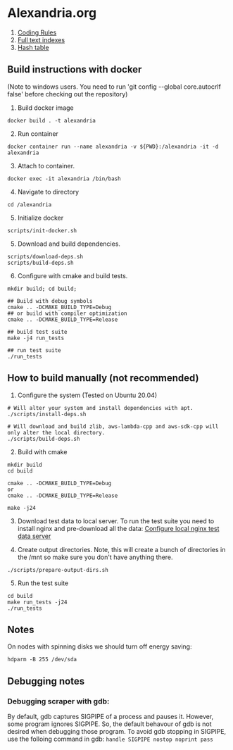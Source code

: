# Alexandria.org

1. [Coding Rules](/documentation/coding_rules.md)
2. [Full text indexes](/documentation/full_text_indexes.md)
3. [Hash table](/documentation/hash_table.md)

## Build instructions with docker
(Note to windows users. You need to run 'git config --global core.autocrlf false' before checking out the repository)
1. Build docker image
```
docker build . -t alexandria
```

2. Run container
```
docker container run --name alexandria -v ${PWD}:/alexandria -it -d alexandria
```
3. Attach to container.
```
docker exec -it alexandria /bin/bash
```
4. Navigate to directory
```
cd /alexandria
```
5. Initialize docker
```
scripts/init-docker.sh
```
5. Download and build dependencies.
```
scripts/download-deps.sh
scripts/build-deps.sh
```
6. Configure with cmake and build tests.
```
mkdir build; cd build; 

## Build with debug symbols
cmake .. -DCMAKE_BUILD_TYPE=Debug
## or build with compiler optimization
cmake .. -DCMAKE_BUILD_TYPE=Release

## build test suite
make -j4 run_tests

## run test suite
./run_tests
```

## How to build manually (not recommended)
1. Configure the system (Tested on Ubuntu 20.04)
```
# Will alter your system and install dependencies with apt.
./scripts/install-deps.sh

# Will download and build zlib, aws-lambda-cpp and aws-sdk-cpp will only alter the local directory.
./scripts/build-deps.sh
```

2. Build with cmake
```
mkdir build
cd build

cmake .. -DCMAKE_BUILD_TYPE=Debug
or
cmake .. -DCMAKE_BUILD_TYPE=Release

make -j24
```

3. Download test data to local server.
To run the test suite you need to install nginx and pre-download all the data: [Configure local nginx test data server](/documentation/configure_local_nginx.md)

4. Create output directories. Note, this will create a bunch of directories in the /mnt so make sure you don't have anything there.
```
./scripts/prepare-output-dirs.sh
```

5. Run the test suite
```
cd build
make run_tests -j24
./run_tests
```

## Notes
On nodes with spinning disks we should turn off energy saving:
```
hdparm -B 255 /dev/sda
```

## Debugging notes
### Debugging scraper with gdb:
By default, gdb captures SIGPIPE of a process and pauses it. However, some program ignores SIGPIPE. So, the default behavour of gdb is not desired when debugging those program. To avoid gdb stopping in SIGPIPE, use the folloing command in gdb:
```handle SIGPIPE nostop noprint pass```
